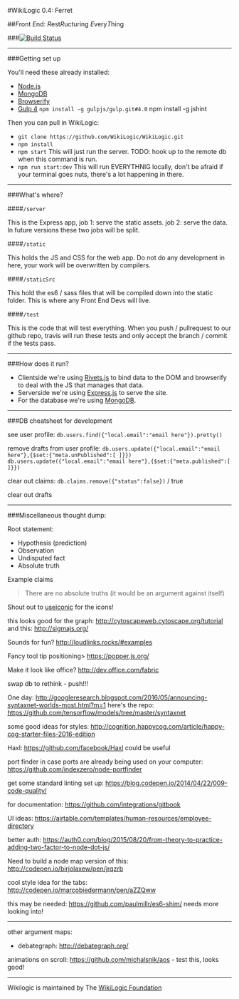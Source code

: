 #WikiLogic 0.4: Ferret

##*F*ront *E*nd: *R*est*R*ucturing *E*very*T*hing 

###[![Build Status](https://travis-ci.org/WikiLogic/WikiLogic.svg?branch=master)](https://travis-ci.org/WikiLogic/WikiLogic)

---

###Getting set up

You'll need these already installed:

 - [Node.js](http://nodejs.org/)
 - [MongoDB](http://www.mongodb.org/)
 - [Browserify](http://browserify.org/)
 - [Gulp 4](http://gulpjs.com/) `npm install -g gulpjs/gulp.git#4.0`
 npm install -g jshint

Then you can pull in WikiLogic:

 - `git clone https://github.com/WikiLogic/WikiLogic.git`
 - `npm install`
 - `npm start` This will just run the server. TODO: hook up to the remote db when this command is run. 
 - `npm run start:dev` This will run EVERYTHNIG locally, don't be afraid if your terminal goes nuts, there's a lot happening in there.

---

###What's where?

####`/server `

This is the Express app, job 1: serve the static assets. job 2: serve the data. In future versions these two jobs will be split.

####`/static`

This holds the JS and CSS for the web app. Do not do any development in here, your work will be overwritten by compilers.

####`/staticSrc`

This hold the es6 / sass files that will be compiled down into the static folder. This is where any Front End Devs will live.

####`/test`

This is the code that will test everything. When you push / pullrequest to our github repo, travis will run these tests and only accept the branch / commit if the tests pass.

---

###How does it run?

 - Clientside we're using [Rivets.js](http://rivetsjs.com/) to bind data to the DOM and browserify to deal with the JS that manages that data.
 - Serverside we're using [Express.js](http://expressjs.com/) to serve the site.
 - For the database we're using [MongoDB](https://www.mongodb.com/).

---

###DB cheatsheet for development

see user profile:
`db.users.find({"local.email":"email here"}).pretty()`

remove drafts from user profile:
`db.users.update({"local.email":"email here"},{$set:{"meta.unPublished":[ ]}})`
`db.users.update({"local.email":"email here"},{$set:{"meta.published":[ ]}})`

clear out claims:
`db.claims.remove({"status":false})` / true

clear out drafts

---

###Miscellaneous thought dump:

Root statement:

* Hypothesis (prediction)
* Observation
* Undisputed fact
* Absolute truth

Example claims
>There are no absolute truths
(it would be an argument against itself)

Shout out to [useiconic](https://useiconic.com/open/) for the icons!

this looks good for the graph: http://cytoscapeweb.cytoscape.org/tutorial  
and this: http://sigmajs.org/

Sounds for fun? http://loudlinks.rocks/#examples

Fancy tool tip positioning> https://popper.js.org/

Make it look like office? http://dev.office.com/fabric

swap db to rethink - push!!!

One day: http://googleresearch.blogspot.com/2016/05/announcing-syntaxnet-worlds-most.html?m=1 here's the repo: https://github.com/tensorflow/models/tree/master/syntaxnet

some good ideas for styles: http://cognition.happycog.com/article/happy-cog-starter-files-2016-edition

Haxl: https://github.com/facebook/Haxl could be useful

port finder in case ports are already being used on your computer: https://github.com/indexzero/node-portfinder

get some standard linting set up: https://blog.codepen.io/2014/04/22/009-code-quality/

for documentation: https://github.com/integrations/gitbook

UI ideas: https://airtable.com/templates/human-resources/employee-directory

better auth: https://auth0.com/blog/2015/08/20/from-theory-to-practice-adding-two-factor-to-node-dot-js/

Need to build a node map version of this: http://codepen.io/birjolaxew/pen/jrqzrb

cool style idea for the tabs: http://codepen.io/marcobiedermann/pen/aZZQww

this may be needed: https://github.com/paulmillr/es6-shim/ needs more looking into!

---

other argument maps:

 - debategraph: http://debategraph.org/

animations on scroll: https://github.com/michalsnik/aos - test this, looks good!

---

Wikilogic is maintained by The [WikiLogic Foundation](http://www.wikilogicfoundation.org/) 

